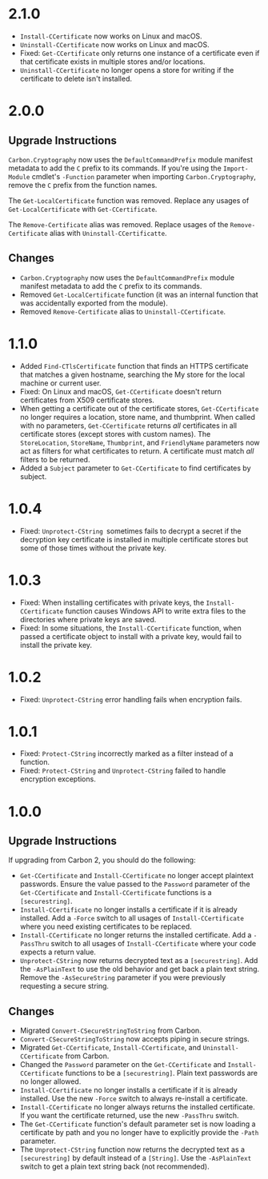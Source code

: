 
# 2.1.0

* `Install-CCertificate` now works on Linux and macOS.
* `Uninstall-CCertificate` now works on Linux and macOS.
* Fixed: `Get-CCertificate` only returns one instance of a certificate even if that certificate exists in multiple
  stores and/or locations.
* `Uninstall-CCertificate` no longer opens a store for writing if the certificate to delete isn't installed.


# 2.0.0

## Upgrade Instructions

`Carbon.Cryptography` now uses the `DefaultCommandPrefix` module manifest metadata to add the `C` prefix to its
commands. If you're using the `Import-Module` cmdlet's `-Function` parameter when importing `Carbon.Cryptography`,
remove the `C` prefix from the function names.

The `Get-LocalCertificate` function was removed. Replace any usages of `Get-LocalCertificate` with `Get-CCertificate`. 

The `Remove-Certificate` alias was removed. Replace usages of the `Remove-Certificate` alias with 
`Uninstall-CCertificatte`.

## Changes

* `Carbon.Cryptography` now uses the `DefaultCommandPrefix` module manifest metadata to add the `C` prefix to its
  commands.
* Removed `Get-LocalCertificate` function (it was an internal function that was accidentally exported from the module).
* Removed `Remove-Certificate` alias to `Uninstall-CCertificate`.


# 1.1.0

* Added `Find-CTlsCertificate` function that finds an HTTPS certificate that matches a given hostname, searching the My
  store for the local machine or current user.
* Fixed: On Linux and macOS, `Get-CCertificate` doesn't return certificates from X509 certificate stores.
* When getting a certificate out of the certificate stores, `Get-CCertificate` no longer requires a location, store
  name, and thumbprint. When called with no parameters, `Get-CCertificate` returns *all* certificates in all certificate
  stores (except stores with custom names). The `StoreLocation`, `StoreName`, `Thumbprint`, and `FriendlyName`
  parameters now act as filters for what certificates to return. A certificate must match *all* filters to be returned.
* Added a `Subject` parameter to `Get-CCertificate` to find certificates by subject.


# 1.0.4

* Fixed: `Unprotect-CString `sometimes fails to decrypt a secret if the decryption key certificate is installed in
  multiple certificate stores but some of those times without the private key.


# 1.0.3

* Fixed: When installing certificates with private keys, the `Install-CCertificate` function causes Windows API to write
  extra files to the directories where private keys are saved.
* Fixed: In some situations, the `Install-CCertificate` function, when passed a certificate object to install with a
  private key, would fail to install the private key.


# 1.0.2

* Fixed: `Unprotect-CString` error handling fails when encryption fails.


# 1.0.1

* Fixed: `Protect-CString` incorrectly marked as a filter instead of a function.
* Fixed: `Protect-CString` and `Unprotect-CString` failed to handle encryption exceptions.

# 1.0.0

## Upgrade Instructions

If upgrading from Carbon 2, you should do the following:

* `Get-CCertificate` and `Install-CCertificate` no longer accept plaintext passwords. Ensure the value passed to the 
  `Password` parameter of the `Get-CCertificate` and `Install-CCertificate` functions is a `[securestring]`.
* `Install-CCertificate` no longer installs a certificate if it is already installed. Add a `-Force` switch to all
  usages of `Install-CCertificate` where you need existing certificates to be replaced.
* `Install-CCertificate` no longer returns the installed certificate. Add a `-PassThru` switch to all usages of
  `Install-CCertificate` where your code expects a return value.
* `Unprotect-CString` now returns decrypted text as a `[securestring]`. Add the `-AsPlainText` to use the old behavior
  and get back a plain text string. Remove the `-AsSecureString` parameter if you were previously requesting a secure
  string.

## Changes

* Migrated `Convert-CSecureStringToString` from Carbon.
* `Convert-CSecureStringToString` now accepts piping in secure strings.
* Migrated `Get-CCertificate`, `Install-CCertificate`, and `Uninstall-CCertificate` from Carbon.
* Changed the `Password` parameter on the `Get-CCertificate` and `Install-CCertificate` functions to be a
  `[securestring]`. Plain text passwords are no longer allowed.
* `Install-CCertificate` no longer installs a certificate if it is already installed. Use the new `-Force` switch to
  always re-install a certificate.
* `Install-CCertificate` no longer always returns the installed certificate. If you want the certificate returned, use
  the new `-PassThru` switch.
* The `Get-CCertificate` function's default parameter set is now loading a certificate by path and you no longer have
  to explicitly provide the `-Path` parameter.
* The `Unprotect-CString` function now returns the decrypted text as a `[securestring]` by default instead of a
  `[String]`. Use the `-AsPlainText` switch to get a plain text string back (not recommended).